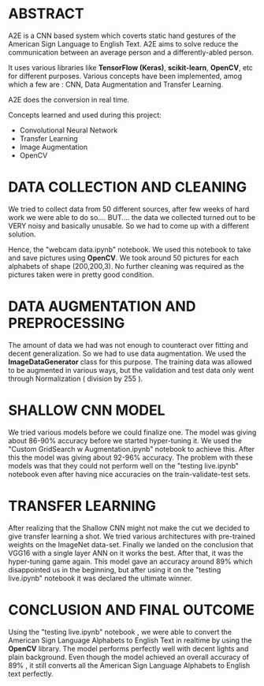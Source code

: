 <h1>ABSTRACT</h1>

A2E is a CNN based system which coverts static hand gestures of the American Sign Language to English Text. A2E aims to solve reduce the communication between an average person and a differently-abled person.

It uses various libraries like <b>TensorFlow (Keras)</b>, <b>scikit-learn</b>, <b>OpenCV</b>, etc for different purposes. Various concepts have been implemented, amog which a few are : CNN, Data Augmentation and Transfer Learning.

A2E does the conversion in real time. 

Concepts learned and used during this project:
<ul>
<li> Convolutional Neural Network
<li> Transfer Learning
<li> Image Augmentation
<li> OpenCV
</ul>

<h1>DATA COLLECTION AND CLEANING</h1>

We tried to collect data from 50 different sources, after few weeks of hard work we were able to do so.... BUT.... the data we collected turned out to be VERY noisy and basically unusable. So we had to come up with a different solution.

Hence, the "webcam data.ipynb" notebook. We used this notebook to take and save pictures using <b>OpenCV</b>. We took around 50 pictures for each alphabets of shape (200,200,3). No further cleaning was required as the pictures taken were in pretty good condition.

<h1>DATA AUGMENTATION AND PREPROCESSING</h1>

The amount of data we had was not enough to counteract over fitting and decent generalization. So we had to use data augmentation. We used the <b>ImageDataGenerator</b> class for this purpose. The training data was allowed to be augmented in various ways, but the validation and test data only went through Normalization ( division by 255 ).

<h1>SHALLOW CNN MODEL</h1>

We tried various models before we could finalize one. The model was giving about 86-90% accuracy before we started hyper-tuning it. We used the "Custom GridSearch w Augmentation.ipynb" notebook to achieve this. After this the model was giving about 92-96% accuracy. The problem with these models was that they could not perform well on the "testing live.ipynb" notebook even after having nice accuracies on the train-validate-test sets.

<h1>TRANSFER LEARNING</h1>

After realizing that the Shallow CNN might not make the cut we decided to give transfer learning a shot. We tried various architectures with pre-trained weights on the ImageNet data-set. Finally we landed on the conclusion that VGG16 with a single layer ANN on it works the best. After that, it was the hyper-tuning game again. This model gave an accuracy around 89% which disappointed us in the beginning, but after using it on the "testing live.ipynb" notebook it was declared the ultimate winner.

<h1>CONCLUSION AND FINAL OUTCOME</h1>

Using the "testing live.ipynb" notebook , we were able to convert the American Sign Language Alphabets to English Text in realtime by using the <b>OpenCV</b> library. The model performs perfectly well with decent lights and plain background. Even though the model achieved an overall accuracy of 89% , it still converts all the American Sign Language Alphabets to English text perfectly. 
